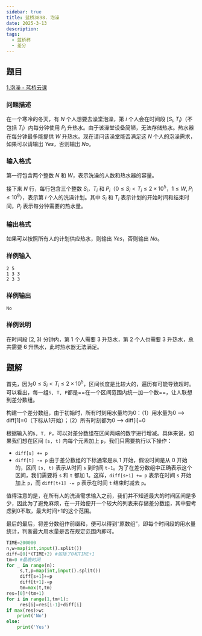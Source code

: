 ```yaml
---
sidebar: true
title: 蓝桥3898. 泡澡
date: 2025-3-13
description: 
tags:
  - 蓝桥杯
  - 差分
---
```

## 题目
[1.泡澡 - 蓝桥云课](https://www.lanqiao.cn/problems/3898/learning/?page=1&first_category_id=1&sort=difficulty&asc=1&name=%E6%B3%A1%E6%BE%A1)
### 问题描述
在一个寒冷的冬天，有 $N$ 个人想要去澡堂泡澡，第 $i$ 个人会在时间段 $[S_i, T_i)$（不包括 $T_i$）内每分钟使用 $P_i$ 升热水。由于该澡堂设备简陋，无法存储热水。热水器在每分钟最多能提供 $W$ 升热水。现在请问该澡堂能否满足这 $N$ 个人的泡澡需求，如果可以请输出 $Yes$，否则输出 $No$。

### 输入格式
第一行包含两个整数 $N$ 和 $W$，表示洗澡的人数和热水器的容量。

接下来 $N$ 行，每行包含三个整数 $S_i$，$T_i$ 和 $P_i$（$0 \leq S_i < T_i \leq 2 \times 10^5$，$1 \leq W, P_i \leq 10^9$），表示第 $i$ 个人的洗澡计划。其中 $S_i$ 和 $T_i$ 表示计划的开始时间和结束时间，$P_i$ 表示每分钟需要的热水量。

### 输出格式
如果可以按照所有人的计划供应热水，则输出 $Yes$，否则输出 $No$。

### 样例输入
```
2 5
1 3 3
2 3 3
```

### 样例输出
```
No
```

### 样例说明
在时间段 $[2, 3)$ 分钟内，第 $1$ 个人需要 $3$ 升热水，第 $2$ 个人也需要 $3$ 升热水，总共需要 $6$ 升热水，此时热水器无法满足。

## 题解

首先，因为$0 \leq S_i < T_i \leq 2 \times 10^5$，区间长度是比较大的，遍历有可能导致超时。可以看出，每一组`S, T, P`都是==在一个区间范围内统一加一个数==，让人联想到差分数组。

构建一个差分数组，由于初始时，所有时刻用水量均为0：（1）用水量为0 --> diff\[1\]=0（下标从1开始）；（2）所有时刻都为0 --> diff\[i\]=0

根据输入的`S, T, P`，可以对差分数组在区间两端的数字进行增减。具体来说，如果我们想在区间 `[s, t)` 内每个元素加上 `p`，我们只需要执行以下操作：
- `diff[s] += p`
- `diff[t] -= p`
由于差分数组的下标通常是从 1 开始，假设时间是从 0 开始的，区间 `[s, t)` 表示从时间 `s` 到时间 `t-1`。为了在差分数组中正确表示这个区间，我们需要将 `s` 和 `t` 都加 1。这样，`diff[s+1] += p` 表示在时间 `s` 开始加上 `p`，而 `diff[t+1] -= p` 表示在时间 `t` 结束时减去 `p`。

值得注意的是，在所有人的洗澡需求输入之前，我们并不知道最大的时间区间是多少，因此为了避免麻烦，在一开始便开一个较大的列表来存储差分数组，其中要考虑到0不取，最大时间+1的这个范围。

最后的最后，将差分数组作前缀和，便可以得到“原数组”，即每个时间段的用水量统计，判断最大用水量是否在规定范围内即可。

```python
TIME=200000
n,w=map(int,input().split())
diff=[0]*(TIME+2) #包括了0和TIME+1
tm=0 #最晚时间
for _ in range(n):
	 s,t,p=map(int,input().split())
	 diff[s+1]+=p 
	 diff[t+1]-=p  
	 tm=max(t,tm)
res=[0]*(tm+1)
for i in range(1,tm+1):
	 res[i]=res[i-1]+diff[i]
if max(res)>w:
	print('No')
else:
	print('Yes')
```